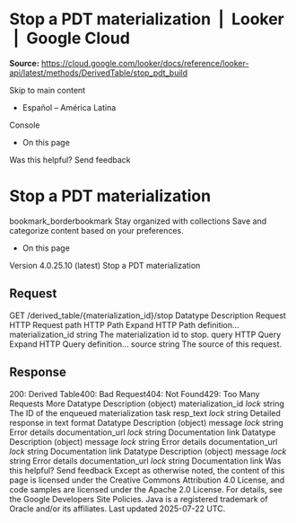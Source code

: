 # Stop a PDT materialization  |  Looker  |  Google Cloud

**Source:** https://cloud.google.com/looker/docs/reference/looker-api/latest/methods/DerivedTable/stop_pdt_build

Skip to main content 


  * Español – América Latina

Console 
  * On this page




Was this helpful?
Send feedback 
#  Stop a PDT materialization
bookmark_borderbookmark Stay organized with collections  Save and categorize content based on your preferences.
  * On this page


Version 4.0.25.10 (latest) 
Stop a PDT materialization
## Request
GET /derived_table/{materialization_id}/stop 
Datatype
Description
Request
HTTP Request 
path
HTTP Path 
Expand HTTP Path definition... 
materialization_id
string 
The materialization id to stop.
query
HTTP Query 
Expand HTTP Query definition... 
source
string 
The source of this request.
## Response
200: Derived Table400: Bad Request404: Not Found429: Too Many Requests More
Datatype
Description
(object)
materialization_id
_lock_
string 
The ID of the enqueued materialization task
resp_text
_lock_
string 
Detailed response in text format
Datatype
Description
(object)
message
_lock_
string 
Error details
documentation_url
_lock_
string 
Documentation link
Datatype
Description
(object)
message
_lock_
string 
Error details
documentation_url
_lock_
string 
Documentation link
Datatype
Description
(object)
message
_lock_
string 
Error details
documentation_url
_lock_
string 
Documentation link
Was this helpful?
Send feedback 
Except as otherwise noted, the content of this page is licensed under the Creative Commons Attribution 4.0 License, and code samples are licensed under the Apache 2.0 License. For details, see the Google Developers Site Policies. Java is a registered trademark of Oracle and/or its affiliates.
Last updated 2025-07-22 UTC.


